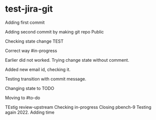 # test-jira-git

Adding first commit

Adding second commit by making git repo Public

Checking state change TEST

Correct way #in-progress

Earlier did not worked. Trying change state without comment.

Added new email id, checking it.

Testing transition with commit message.

Changing state to TODO

Moving to #to-do

TEstig review-upstream
Checking in-progress
Closing pbench-9
Testing again 2022.
Adding time
